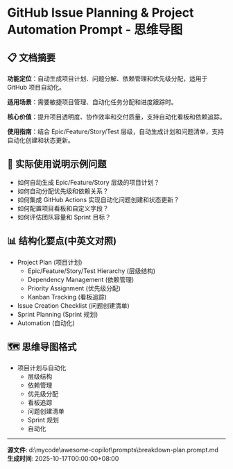 # GitHub Issue Planning & Project Automation Prompt - 思维导图

## 📋 文档摘要

**功能定位**：自动生成项目计划、问题分解、依赖管理和优先级分配，适用于 GitHub 项目自动化。

**适用场景**：需要敏捷项目管理、自动化任务分配和进度跟踪时。

**核心价值**：提升项目透明度、协作效率和交付质量，支持自动化看板和依赖追踪。

**使用指南**：结合 Epic/Feature/Story/Test 层级，自动生成计划和问题清单，支持自动化创建和状态更新。

## 🎯 实际使用说明示例问题

- 如何自动生成 Epic/Feature/Story 层级的项目计划？
- 如何自动分配优先级和依赖关系？
- 如何集成 GitHub Actions 实现自动化问题创建和状态更新？
- 如何配置项目看板和自定义字段？
- 如何评估团队容量和 Sprint 目标？

## 📊 结构化要点(中英文对照)

- Project Plan (项目计划)
  - Epic/Feature/Story/Test Hierarchy (层级结构)
  - Dependency Management (依赖管理)
  - Priority Assignment (优先级分配)
  - Kanban Tracking (看板追踪)
- Issue Creation Checklist (问题创建清单)
- Sprint Planning (Sprint 规划)
- Automation (自动化)

## 🗺️ 思维导图格式

- 项目计划与自动化
  - 层级结构
  - 依赖管理
  - 优先级分配
  - 看板追踪
  - 问题创建清单
  - Sprint 规划
  - 自动化

---
**源文件**: d:\mycode\awesome-copilot\prompts\breakdown-plan.prompt.md
**生成时间**: 2025-10-17T00:00:00+08:00
